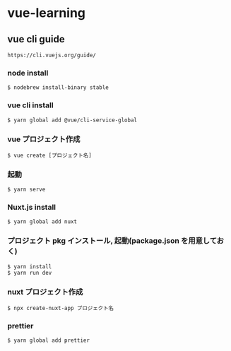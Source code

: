 # vue-learning

## vue cli guide

```
https://cli.vuejs.org/guide/
```

### node install

```
$ nodebrew install-binary stable
```

### vue cli install

```
$ yarn global add @vue/cli-service-global
```

### vue プロジェクト作成

```
$ vue create [プロジェクト名]
```

### 起動

```
$ yarn serve
```

### Nuxt.js install

```
$ yarn global add nuxt
```

### プロジェクト pkg インストール, 起動(package.json を用意しておく)

```
$ yarn install
$ yarn run dev
```

### nuxt プロジェクト作成

```
$ npx create-nuxt-app プロジェクト名
```

### prettier
```
$ yarn global add prettier
```
